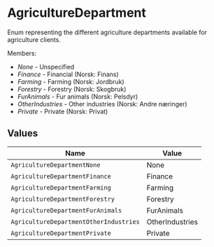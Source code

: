 # AgricultureDepartment

Enum representing the different agriculture departments available for agriculture clients.<p>Members:</p><ul><li><i>None</i> - Unspecified</li><li><i>Finance</i> - Financial (Norsk: Finans)</li><li><i>Farming</i> - Farming (Norsk: Jordbruk)</li><li><i>Forestry</i> - Forestry (Norsk: Skogbruk)</li><li><i>FurAnimals</i> - Fur animals (Norsk: Pelsdyr)</li><li><i>OtherIndustries</i> - Other industries (Norsk: Andre næringer)</li><li><i>Private</i> - Private (Norsk: Privat)</li></ul>


## Values

| Name                                   | Value                                  |
| -------------------------------------- | -------------------------------------- |
| `AgricultureDepartmentNone`            | None                                   |
| `AgricultureDepartmentFinance`         | Finance                                |
| `AgricultureDepartmentFarming`         | Farming                                |
| `AgricultureDepartmentForestry`        | Forestry                               |
| `AgricultureDepartmentFurAnimals`      | FurAnimals                             |
| `AgricultureDepartmentOtherIndustries` | OtherIndustries                        |
| `AgricultureDepartmentPrivate`         | Private                                |